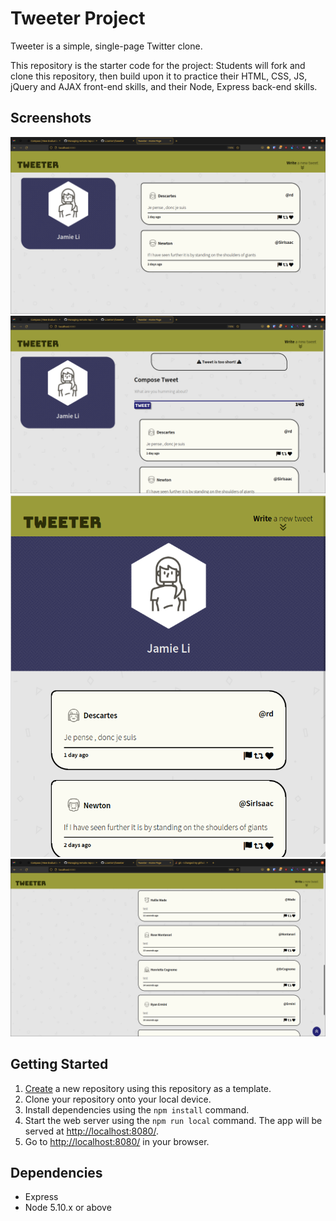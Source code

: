 # Tweeter Project

Tweeter is a simple, single-page Twitter clone.

This repository is the starter code for the project: Students will fork and clone this repository, then build upon it to practice their HTML, CSS, JS, jQuery and AJAX front-end skills, and their Node, Express back-end skills.

## Screenshots

!["Basic page, text input hidden"](https://github.com/LiJamie1/tweeter/blob/master/screenshots/tweeter-SS-1.png)
!["Too short error message and text input visible"](https://github.com/LiJamie1/tweeter/blob/master/screenshots/tweeter-SS-2.png)
!["Tablet mode"](https://github.com/LiJamie1/tweeter/blob/master/screenshots/tweeter-SS-3.png)
!["Tweets with scroll to top button"](https://github.com/LiJamie1/tweeter/blob/master/screenshots/tweeter-SS-4.png)

## Getting Started

1. [Create](https://docs.github.com/en/repositories/creating-and-managing-repositories/creating-a-repository-from-a-template) a new repository using this repository as a template.
2. Clone your repository onto your local device.
3. Install dependencies using the `npm install` command.
3. Start the web server using the `npm run local` command. The app will be served at <http://localhost:8080/>.
4. Go to <http://localhost:8080/> in your browser.

## Dependencies

- Express
- Node 5.10.x or above
